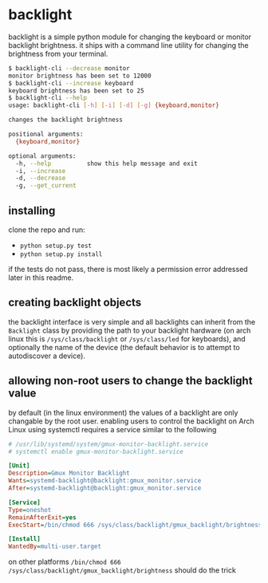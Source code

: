 # backlight

backlight is a simple python module for changing the keyboard or monitor backlight brightness. it ships with a command line utility for changing the brightness from your terminal.

```bash
$ backlight-cli --decrease monitor
monitor brightness has been set to 12000
$ backlight-cli --increase keyboard
keyboard brightness has been set to 25
$ backlight-cli --help
usage: backlight-cli [-h] [-i] [-d] [-g] {keyboard,monitor}

changes the backlight brightness

positional arguments:
  {keyboard,monitor}

optional arguments:
  -h, --help          show this help message and exit
  -i, --increase
  -d, --decrease
  -g, --get_current

```

## installing

clone the repo and run:
- `python setup.py test`
- `python setup.py install`

if the tests do not pass, there is most likely a permission error addressed later in this readme.

## creating backlight objects

the backlight interface is very simple and all backlights can inherit from the `Backlight` class by providing the path to your backlight hardware (on arch linux this is `/sys/class/backlight` or `/sys/class/led` for keyboards), and optionally the name of the device (the default behavior is to attempt to autodiscover a device).


## allowing non-root users to change the backlight value

by default (in the linux environment) the values of a backlight are only changable by the root user. enabling users to control the backlight on Arch Linux using systemctl requires a service similar to the following

```ini
# /usr/lib/systemd/system/gmux-monitor-backlight.service
# systemctl enable gmux-monitor-backlight.service

[Unit]
Description=Gmux Monitor Backlight
Wants=systemd-backlight@backlight:gmux_monitor.service
After=systemd-backlight@backlight:gmux_monitor.service

[Service]
Type=oneshot
RemainAfterExit=yes
ExecStart=/bin/chmod 666 /sys/class/backlight/gmux_backlight/brightness

[Install]
WantedBy=multi-user.target
```

on other platforms `/bin/chmod 666 /sys/class/backlight/gmux_backlight/brightness` should do the trick
